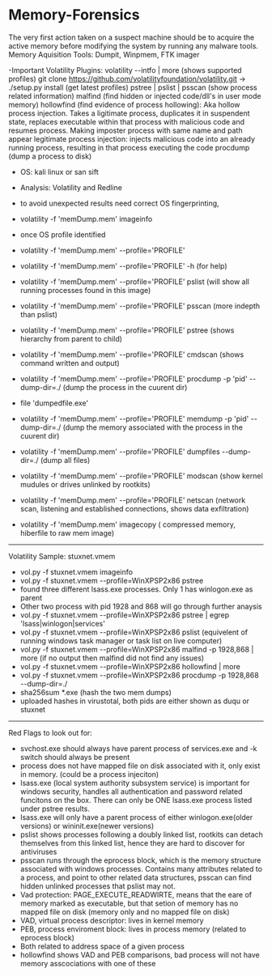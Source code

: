 # Memory-Forensics
The very first action taken on a suspect machine should be to acquire the active memory before modifying the system by running any malware tools.
Memory Aquisition Tools:
Dumpit, Winpmem, FTK imager

-Important Volatility Plugins:
volatility --intfo | more (shows supported profiles)
git clone https://github.com/volatilityfoundation/volatility.git -> ./setup.py install (get latest profiles)
pstree | pslist | psscan (show process related information)
malfind (find hidden or injected code/dll's in user mode memory)
hollowfind (find evidence of process hollowing): Aka hollow process injection. Takes a ligitimate process, duplicates it in suspendent state, replaces executable within that process with malicious code and resumes process. Making imposter process with same name and path appear legitimate
process injection: injects malicious code into an already running process, resulting in that process executing the code
procdump (dump a process to disk)

- OS: kali linux or san sift
- Analysis: Volatility and Redline

- to avoid unexpected results need correct OS fingerprinting, 
 - volatility -f 'memDump.mem' imageinfo
- once OS profile identified
 - volatility -f 'memDump.mem' --profile='PROFILE' 
 - volatility -f 'memDump.mem' --profile='PROFILE' -h (for help)
 - volatility -f 'memDump.mem' --profile='PROFILE' pslist (will show all running processes found in this image)
 - volatility -f 'memDump.mem' --profile='PROFILE' psscan (more indepth than pslist)
 - volatility -f 'memDump.mem' --profile='PROFILE' pstree (shows hierarchy from parent to child)
 - volatility -f 'memDump.mem' --profile='PROFILE' cmdscan (shows command written and output)
 - volatility -f 'memDump.mem' --profile='PROFILE' procdump -p 'pid' --dump-dir=./ (dump the process in the cuurent dir)
 - file 'dumpedfile.exe'
 - volatility -f 'memDump.mem' --profile='PROFILE' memdump -p 'pid' --dump-dir=./ (dump the memory associated with the process in the cuurent dir)
 - volatility -f 'memDump.mem' --profile='PROFILE' dumpfiles --dump-dir=./ (dump all files)
 - volatility -f 'memDump.mem' --profile='PROFILE' modscan (show kernel mudules or drives unlinked by rootkits)
 - volatility -f 'memDump.mem' --profile='PROFILE' netscan (network scan, listening and established connections, shows data exfiltration)
 - volatility -f 'memDump.mem' imagecopy ( compressed memory, hiberfile to raw mem image)
 
 -------------------------------
 Volatility Sample: stuxnet.vmem
 - vol.py -f stuxnet.vmem imageinfo
 - vol.py -f stuxnet.vmem --profile=WinXPSP2x86 pstree
 - found three different lsass.exe processes. Only 1 has winlogon.exe as parent
 - Other two process with pid 1928 and 868 will go through further anaysis
 - vol.py -f stuxnet.vmem --profile=WinXPSP2x86 pstree | egrep 'lsass|winlogon|services'
 - vol.py -f stuxnet.vmem --profile=WinXPSP2x86 pslist (equivelent of running windows task manager or task list on live computer)
 - vol.py -f stuxnet.vmem --profile=WinXPSP2x86 malfind -p 1928,868 | more (if no output then malfind did not find any issues)
 - vol.py -f stuxnet.vmem --profile=WinXPSP2x86 hollowfind | more
 - vol.py -f stuxnet.vmem --profile=WinXPSP2x86 procdump -p 1928,868 --dump-dir=./
 - sha256sum *.exe (hash the two mem dumps)
 - uploaded hashes in virustotal, both pids are either shown as duqu or stuxnet
 -------------------------------
 Red Flags to look out for:
 - svchost.exe should always have parent process of services.exe and -k switch should always be present
 - process does not have mapped file on disk associated with it, only exist in memory.  (could be  a process injeciton)
 - lsass.exe (local system authority subsystem service) is important for windows security, handles all authentication and password related funcitons on the box. There can only be ONE lsass.exe process listed under pstree results.
 - lsass.exe will only have a parent process of either winlogon.exe(older versions) or wininit.exe(newer versions)
 - pslist shows processes following a doubly linked list, rootkits can detach themselves from this linked list, hence they are hard to discover for antiviruses
 - psscan runs through the eprocess block, which is the memory structure associated with windows processes. Contains many attributes related to a process, and point to other related data structures, psscan can find hidden unlinked processes that pslist may not.
- Vad protection: PAGE_EXECUTE_READWIRTE, means that the eare of memory marked as executable, but that setion of memory has no mapped file on disk (memory only and no mapped file on disk)
- VAD, virtual process descriptor: lives in kernel memory 
- PEB, process enviroment block: lives in process memory (related to eprocess block)
- Both related to address space of a given process
- hollowfind shows VAD and PEB comparisons, bad process will not have memory asscociations with one of these
